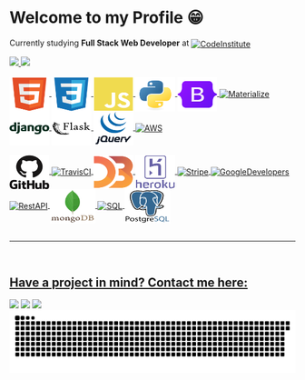 <h1>Welcome to my Profile  😁</h1>

<p>Currently studying <strong>Full Stack Web Developer</strong> at    <a href="https://codeinstitute.net"><img align="center" alt="CodeInstitute" height="80" width="80" src="https://codeinstitute.net/ie/wp-content/themes/codeinstitute/img/svg/Code_logo_grey_fit.svg"></a>
</p>
 <div>
   <a href="https://github.com/Cesargarciajr">
   <img height="180em" src="https://github-readme-stats.vercel.app/api?username=Cesargarciajr&show_icons=true&theme=tokyonight&include_all_commits=true&count_private=true"/>
   <img height="180em" src="https://github-readme-stats.vercel.app/api/top-langs/?username=Cesargarciajr&layout=compact&langs_count=6&theme=tokyonight"/>
</div>
    
<div style="display: inline_block"><br>
  <img align="center" alt="HTML" height="60" width="70" src="https://raw.githubusercontent.com/devicons/devicon/master/icons/html5/html5-original.svg">
  <img align="center" alt="CSS" height="60" width="70" src="https://raw.githubusercontent.com/devicons/devicon/master/icons/css3/css3-original.svg">
  <img align="center" alt="Js" height="60" width="70" src="https://raw.githubusercontent.com/devicons/devicon/master/icons/javascript/javascript-plain.svg">
  <img align="center" alt="Python" height="60" width="70" src="https://raw.githubusercontent.com/devicons/devicon/master/icons/python/python-original.svg">
  <img align="center" alt="Bootstrap" height="60" width="70" src="https://raw.githubusercontent.com/devicons/devicon/master/icons/bootstrap/bootstrap-original.svg">
  <img align="center" alt="Materialize" height="60" width="70" src="https://uxwing.com/wp-content/themes/uxwing/download/brands-and-social-media/materialize-css-logo-icon.png">
  <img align="center" alt="Django" height="60" width="70" src="https://github.com/devicons/devicon/blob/master/icons/django/django-plain-wordmark.svg">
  <img align="center" alt="Flask" height="60" width="70" src="https://github.com/devicons/devicon/blob/master/icons/flask/flask-original-wordmark.svg">
  <img align="center" alt="JQuery" height="60" width="70" src="https://github.com/devicons/devicon/blob/master/icons/jquery/jquery-original-wordmark.svg">
  <img align="center" alt="AWS" height="60" width="70" src="https://upload.wikimedia.org/wikipedia/commons/thumb/9/93/Amazon_Web_Services_Logo.svg/768px-Amazon_Web_Services_Logo.svg.png">
 <br>
 <br>
  <img align="center" alt="GitHub" height="60" width="70" src="https://github.com/devicons/devicon/blob/master/icons/github/github-original-wordmark.svg">
  <img align="center" alt="TravisCI" height="60" width="70" src="https://cdn.worldvectorlogo.com/logos/travis-ci-monochrome.svg">
  <img align="center" alt="D3" height="60" width="70" src="https://github.com/devicons/devicon/blob/master/icons/d3js/d3js-original.svg">
  <img align="center" alt="Heroku" height="60" width="70" src="https://github.com/devicons/devicon/blob/master/icons/heroku/heroku-original-wordmark.svg">
  <img align="center" alt="Stripe" height="60" width="70" src="https://upload.wikimedia.org/wikipedia/commons/b/ba/Stripe_Logo%2C_revised_2016.svg">
  <img align="center" alt="GoogleDevelopers" height="60" width="50" src="https://www.svgrepo.com/show/353810/google-developers.svg">
  <img align="center" alt="RestAPI" height="60" width="70" src="https://media.licdn.com/dms/image/D4D12AQEeNNHq05k7MA/article-cover_image-shrink_720_1280/0/1687786979245?e=1711584000&v=beta&t=NcKZaW-Ch30P7mffaQq3pSBRiwNtmnbHFLPVXmBVVF0">
  <img align="center" alt="MongoDB" height="60" width="80" src="https://github.com/devicons/devicon/blob/master/icons/mongodb/mongodb-original-wordmark.svg">
  <img align="center" alt="SQL" height="50" width="80" src="https://upload.wikimedia.org/wikipedia/commons/8/87/Sql_data_base_with_logo.png?20210130181641">
  <img align="center" alt="PostgreSQL" height="60" width="80" src="https://github.com/devicons/devicon/blob/master/icons/postgresql/postgresql-original-wordmark.svg">
 </div>
 
<br>
<hr>
<br>
<h2>Have a project in mind? Contact me here:</h2>
 
<div>
   <a href="https://www.linkedin.com/in/ricardohdias" target="_blank"><img src="https://img.shields.io/badge/-LinkedIn-%230077B5?style=for-the-badge&logo=linkedin&logoColor=white" target="_blank"></a>
 <a href = "mailto:cesargarcia.elder@gmail.com"><img src="https://img.shields.io/badge/-Gmail-%23333?style=for-the-badge&logo=gmail&logoColor=white" target="_blank"></a>
 <a href="https://discord.gg/csrgjr1" target="_blank"><img src="https://img.shields.io/badge/Discord-7289DA?style=for-the-badge&logo=discord&logoColor=white" target="_blank"></a> 
</div>

<picture>
 <source media="(prefers-color-scheme: dark)" srcset="https://raw.githubusercontent.com/AnneAlmd/AnneAlmd/output/github-contribution-grid-snake-dark.svg">
 <source media="(prefers-color-scheme: light)" srcset="https://raw.githubusercontent.com/AnneAlmd/AnneAlmd/output/github-contribution-grid-snake.svg">
 <img alt="github contribution grid snake animation" src="https://raw.githubusercontent.com/AnneAlmd/AnneAlmd/output/github-contribution-grid-snake.svg">
</picture>
